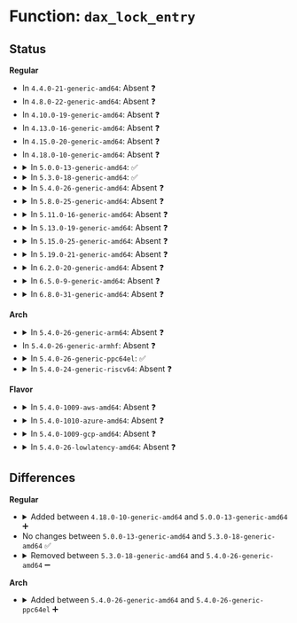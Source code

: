 # Function: <code>dax_lock_entry</code>

## Status
<b>Regular</b>
<ul>
<li>
In <code>4.4.0-21-generic-amd64</code>: Absent ❓
</li>
<li>
In <code>4.8.0-22-generic-amd64</code>: Absent ❓
</li>
<li>
In <code>4.10.0-19-generic-amd64</code>: Absent ❓
</li>
<li>
In <code>4.13.0-16-generic-amd64</code>: Absent ❓
</li>
<li>
In <code>4.15.0-20-generic-amd64</code>: Absent ❓
</li>
<li>
In <code>4.18.0-10-generic-amd64</code>: Absent ❓
</li>
<li>
<details>
<summary>In <code>5.0.0-13-generic-amd64</code>: ✅</summary>

```c
void * dax_lock_entry(struct xa_state * xas, void * entry)
```

```json
{
  "name": "dax_lock_entry",
  "collision_type": "Unique Static",
  "inline_type": "No",
  "funcs": [
    {
      "addr": 18446744071582040816,
      "name": "dax_lock_entry",
      "external": false,
      "loc": "fs/dax.c:289",
      "file": "fs/dax.c",
      "inline": "seen, unknown",
      "caller_inline": [],
      "caller_func": [
        "fs/dax.c:dax_finish_sync_fault",
        "fs/dax.c:dax_writeback_mapping_range",
        "fs/dax.c:dax_insert_entry",
        "fs/dax.c:grab_mapping_entry",
        "fs/dax.c:grab_mapping_entry",
        "fs/dax.c:grab_mapping_entry",
        "fs/dax.c:grab_mapping_entry",
        "fs/dax.c:dax_lock_page"
      ]
    }
  ],
  "symbols": [
    {
      "addr": 18446744071582040816,
      "name": "dax_lock_entry",
      "section": ".text",
      "bind": "STB_LOCAL",
      "size": 20
    }
  ]
}
```
</details>
</li>
<li>
<details>
<summary>In <code>5.3.0-18-generic-amd64</code>: ✅</summary>

```c
void * dax_lock_entry(struct xa_state * xas, void * entry)
```

```json
{
  "name": "dax_lock_entry",
  "collision_type": "Unique Static",
  "inline_type": "No",
  "funcs": [
    {
      "addr": 18446744071582201904,
      "name": "dax_lock_entry",
      "external": false,
      "loc": "fs/dax.c:294",
      "file": "fs/dax.c",
      "inline": "seen, unknown",
      "caller_inline": [],
      "caller_func": [
        "fs/dax.c:dax_finish_sync_fault",
        "fs/dax.c:dax_writeback_mapping_range",
        "fs/dax.c:dax_insert_entry",
        "fs/dax.c:grab_mapping_entry",
        "fs/dax.c:grab_mapping_entry",
        "fs/dax.c:grab_mapping_entry",
        "fs/dax.c:grab_mapping_entry",
        "fs/dax.c:dax_lock_page"
      ]
    }
  ],
  "symbols": [
    {
      "addr": 18446744071582201904,
      "name": "dax_lock_entry",
      "section": ".text",
      "bind": "STB_LOCAL",
      "size": 20
    }
  ]
}
```
</details>
</li>
<li>
<details>
<summary>In <code>5.4.0-26-generic-amd64</code>: Absent ❓</summary>

```json
{
  "name": "dax_lock_entry",
  "collision_type": "Unique Static",
  "inline_type": "Full",
  "funcs": [
    {
      "addr": 18446744071582289211,
      "name": "dax_lock_entry",
      "external": false,
      "loc": "fs/dax.c:295",
      "file": "fs/dax.c",
      "inline": "not declared, inlined",
      "caller_inline": [
        "fs/dax.c:dax_finish_sync_fault",
        "fs/dax.c:dax_writeback_mapping_range",
        "fs/dax.c:dax_insert_entry",
        "fs/dax.c:grab_mapping_entry",
        "fs/dax.c:grab_mapping_entry",
        "fs/dax.c:grab_mapping_entry",
        "fs/dax.c:dax_lock_page"
      ],
      "caller_func": []
    }
  ],
  "symbols": []
}
```
</details>
</li>
<li>
<details>
<summary>In <code>5.8.0-25-generic-amd64</code>: Absent ❓</summary>

```json
{
  "name": "dax_lock_entry",
  "collision_type": "Unique Static",
  "inline_type": "Full",
  "funcs": [
    {
      "addr": 18446744071582576561,
      "name": "dax_lock_entry",
      "external": false,
      "loc": "fs/dax.c:295",
      "file": "fs/dax.c",
      "inline": "not declared, inlined",
      "caller_inline": [
        "fs/dax.c:dax_insert_pfn_mkwrite",
        "fs/dax.c:dax_writeback_one",
        "fs/dax.c:dax_insert_entry",
        "fs/dax.c:grab_mapping_entry",
        "fs/dax.c:grab_mapping_entry",
        "fs/dax.c:grab_mapping_entry",
        "fs/dax.c:dax_lock_page"
      ],
      "caller_func": []
    }
  ],
  "symbols": []
}
```
</details>
</li>
<li>
<details>
<summary>In <code>5.11.0-16-generic-amd64</code>: Absent ❓</summary>

```json
{
  "name": "dax_lock_entry",
  "collision_type": "Unique Static",
  "inline_type": "Full",
  "funcs": [
    {
      "addr": 18446744071582647917,
      "name": "dax_lock_entry",
      "external": false,
      "loc": "fs/dax.c:295",
      "file": "fs/dax.c",
      "inline": "not declared, inlined",
      "caller_inline": [
        "fs/dax.c:dax_insert_pfn_mkwrite",
        "fs/dax.c:dax_writeback_one",
        "fs/dax.c:dax_insert_entry",
        "fs/dax.c:grab_mapping_entry",
        "fs/dax.c:grab_mapping_entry",
        "fs/dax.c:grab_mapping_entry",
        "fs/dax.c:dax_lock_page"
      ],
      "caller_func": []
    }
  ],
  "symbols": []
}
```
</details>
</li>
<li>
<details>
<summary>In <code>5.13.0-19-generic-amd64</code>: Absent ❓</summary>

```json
{
  "name": "dax_lock_entry",
  "collision_type": "Unique Static",
  "inline_type": "Full",
  "funcs": [
    {
      "addr": 18446744071582674349,
      "name": "dax_lock_entry",
      "external": false,
      "loc": "fs/dax.c:306",
      "file": "fs/dax.c",
      "inline": "not declared, inlined",
      "caller_inline": [
        "fs/dax.c:dax_insert_pfn_mkwrite",
        "fs/dax.c:dax_writeback_one",
        "fs/dax.c:dax_insert_entry",
        "fs/dax.c:grab_mapping_entry",
        "fs/dax.c:grab_mapping_entry",
        "fs/dax.c:grab_mapping_entry",
        "fs/dax.c:dax_lock_page"
      ],
      "caller_func": []
    }
  ],
  "symbols": []
}
```
</details>
</li>
<li>
<details>
<summary>In <code>5.15.0-25-generic-amd64</code>: Absent ❓</summary>

```json
{
  "name": "dax_lock_entry",
  "collision_type": "Unique Static",
  "inline_type": "Full",
  "funcs": [
    {
      "addr": 18446744071583001710,
      "name": "dax_lock_entry",
      "external": false,
      "loc": "fs/dax.c:306",
      "file": "fs/dax.c",
      "inline": "not declared, inlined",
      "caller_inline": [
        "fs/dax.c:dax_insert_pfn_mkwrite",
        "fs/dax.c:dax_writeback_one",
        "fs/dax.c:dax_insert_entry",
        "fs/dax.c:grab_mapping_entry",
        "fs/dax.c:grab_mapping_entry",
        "fs/dax.c:grab_mapping_entry",
        "fs/dax.c:dax_lock_page"
      ],
      "caller_func": []
    }
  ],
  "symbols": []
}
```
</details>
</li>
<li>
<details>
<summary>In <code>5.19.0-21-generic-amd64</code>: Absent ❓</summary>

```json
{
  "name": "dax_lock_entry",
  "collision_type": "Unique Static",
  "inline_type": "Full",
  "funcs": [
    {
      "addr": 18446744071583471697,
      "name": "dax_lock_entry",
      "external": false,
      "loc": "fs/dax.c:306",
      "file": "fs/dax.c",
      "inline": "not declared, inlined",
      "caller_inline": [
        "fs/dax.c:dax_insert_pfn_mkwrite",
        "fs/dax.c:dax_writeback_one",
        "fs/dax.c:dax_insert_entry",
        "fs/dax.c:grab_mapping_entry",
        "fs/dax.c:grab_mapping_entry",
        "fs/dax.c:grab_mapping_entry",
        "fs/dax.c:dax_lock_page"
      ],
      "caller_func": []
    }
  ],
  "symbols": []
}
```
</details>
</li>
<li>
<details>
<summary>In <code>6.2.0-20-generic-amd64</code>: Absent ❓</summary>

```json
{
  "name": "dax_lock_entry",
  "collision_type": "Unique Static",
  "inline_type": "Full",
  "funcs": [
    {
      "addr": 18446744071584065054,
      "name": "dax_lock_entry",
      "external": false,
      "loc": "fs/dax.c:306",
      "file": "fs/dax.c",
      "inline": "not declared, inlined",
      "caller_inline": [
        "fs/dax.c:dax_insert_pfn_mkwrite",
        "fs/dax.c:dax_writeback_one",
        "fs/dax.c:dax_insert_entry",
        "fs/dax.c:grab_mapping_entry",
        "fs/dax.c:grab_mapping_entry",
        "fs/dax.c:grab_mapping_entry",
        "fs/dax.c:dax_lock_mapping_entry",
        "fs/dax.c:dax_lock_page"
      ],
      "caller_func": []
    }
  ],
  "symbols": []
}
```
</details>
</li>
<li>
<details>
<summary>In <code>6.5.0-9-generic-amd64</code>: Absent ❓</summary>

```json
{
  "name": "dax_lock_entry",
  "collision_type": "Unique Static",
  "inline_type": "Full",
  "funcs": [
    {
      "addr": 18446744071584291464,
      "name": "dax_lock_entry",
      "external": false,
      "loc": "fs/dax.c:306",
      "file": "fs/dax.c",
      "inline": "not declared, inlined",
      "caller_inline": [
        "fs/dax.c:dax_insert_pfn_mkwrite",
        "fs/dax.c:dax_writeback_one",
        "fs/dax.c:dax_insert_entry",
        "fs/dax.c:grab_mapping_entry",
        "fs/dax.c:grab_mapping_entry",
        "fs/dax.c:grab_mapping_entry",
        "fs/dax.c:dax_lock_mapping_entry",
        "fs/dax.c:dax_lock_page"
      ],
      "caller_func": []
    }
  ],
  "symbols": []
}
```
</details>
</li>
<li>
<details>
<summary>In <code>6.8.0-31-generic-amd64</code>: Absent ❓</summary>

```json
{
  "name": "dax_lock_entry",
  "collision_type": "Unique Static",
  "inline_type": "Full",
  "funcs": [
    {
      "addr": 18446744071584508268,
      "name": "dax_lock_entry",
      "external": false,
      "loc": "fs/dax.c:292",
      "file": "fs/dax.c",
      "inline": "not declared, inlined",
      "caller_inline": [
        "fs/dax.c:dax_insert_pfn_mkwrite",
        "fs/dax.c:dax_writeback_one",
        "fs/dax.c:dax_insert_entry",
        "fs/dax.c:grab_mapping_entry",
        "fs/dax.c:grab_mapping_entry",
        "fs/dax.c:grab_mapping_entry",
        "fs/dax.c:dax_lock_mapping_entry",
        "fs/dax.c:dax_lock_folio"
      ],
      "caller_func": []
    }
  ],
  "symbols": []
}
```
</details>
</li>
</ul>
<b>Arch</b>
<ul>
<li>
<details>
<summary>In <code>5.4.0-26-generic-arm64</code>: Absent ❓</summary>

```json
{
  "name": "dax_lock_entry",
  "collision_type": "Unique Static",
  "inline_type": "Full",
  "funcs": [
    {
      "addr": 18446603336493863400,
      "name": "dax_lock_entry",
      "external": false,
      "loc": "fs/dax.c:295",
      "file": "fs/dax.c",
      "inline": "not declared, inlined",
      "caller_inline": [
        "fs/dax.c:dax_finish_sync_fault",
        "fs/dax.c:dax_writeback_mapping_range",
        "fs/dax.c:dax_lock_page"
      ],
      "caller_func": []
    }
  ],
  "symbols": []
}
```
</details>
</li>
<li>
In <code>5.4.0-26-generic-armhf</code>: Absent ❓
</li>
<li>
<details>
<summary>In <code>5.4.0-26-generic-ppc64el</code>: ✅</summary>

```c
void * dax_lock_entry(struct xa_state * xas, void * entry)
```

```json
{
  "name": "dax_lock_entry",
  "collision_type": "Unique Static",
  "inline_type": "No",
  "funcs": [
    {
      "addr": 13835058055287485104,
      "name": "dax_lock_entry",
      "external": false,
      "loc": "fs/dax.c:295",
      "file": "fs/dax.c",
      "inline": "seen, unknown",
      "caller_inline": [],
      "caller_func": [
        "fs/dax.c:dax_finish_sync_fault",
        "fs/dax.c:dax_writeback_mapping_range",
        "fs/dax.c:grab_mapping_entry",
        "fs/dax.c:grab_mapping_entry",
        "fs/dax.c:grab_mapping_entry",
        "fs/dax.c:grab_mapping_entry",
        "fs/dax.c:dax_lock_page"
      ]
    }
  ],
  "symbols": [
    {
      "addr": 13835058055287485104,
      "name": "dax_lock_entry",
      "section": ".text",
      "bind": "STB_LOCAL",
      "size": 56
    }
  ]
}
```
</details>
</li>
<li>
<details>
<summary>In <code>5.4.0-24-generic-riscv64</code>: Absent ❓</summary>

```json
{
  "name": "dax_lock_entry",
  "collision_type": "Unique Static",
  "inline_type": "Full",
  "funcs": [
    {
      "addr": 18446743936273429764,
      "name": "dax_lock_entry",
      "external": false,
      "loc": "fs/dax.c:295",
      "file": "fs/dax.c",
      "inline": "not declared, inlined",
      "caller_inline": [
        "fs/dax.c:dax_finish_sync_fault",
        "fs/dax.c:dax_writeback_mapping_range",
        "fs/dax.c:dax_lock_page"
      ],
      "caller_func": []
    }
  ],
  "symbols": []
}
```
</details>
</li>
</ul>
<b>Flavor</b>
<ul>
<li>
<details>
<summary>In <code>5.4.0-1009-aws-amd64</code>: Absent ❓</summary>

```json
{
  "name": "dax_lock_entry",
  "collision_type": "Unique Static",
  "inline_type": "Full",
  "funcs": [
    {
      "addr": 18446744071582257947,
      "name": "dax_lock_entry",
      "external": false,
      "loc": "fs/dax.c:295",
      "file": "fs/dax.c",
      "inline": "not declared, inlined",
      "caller_inline": [
        "fs/dax.c:dax_finish_sync_fault",
        "fs/dax.c:dax_writeback_mapping_range",
        "fs/dax.c:dax_insert_entry",
        "fs/dax.c:grab_mapping_entry",
        "fs/dax.c:grab_mapping_entry",
        "fs/dax.c:grab_mapping_entry",
        "fs/dax.c:dax_lock_page"
      ],
      "caller_func": []
    }
  ],
  "symbols": []
}
```
</details>
</li>
<li>
<details>
<summary>In <code>5.4.0-1010-azure-amd64</code>: Absent ❓</summary>

```json
{
  "name": "dax_lock_entry",
  "collision_type": "Unique Static",
  "inline_type": "Full",
  "funcs": [
    {
      "addr": 18446744071582194923,
      "name": "dax_lock_entry",
      "external": false,
      "loc": "fs/dax.c:295",
      "file": "fs/dax.c",
      "inline": "not declared, inlined",
      "caller_inline": [
        "fs/dax.c:dax_finish_sync_fault",
        "fs/dax.c:dax_writeback_mapping_range",
        "fs/dax.c:dax_insert_entry",
        "fs/dax.c:grab_mapping_entry",
        "fs/dax.c:grab_mapping_entry",
        "fs/dax.c:grab_mapping_entry",
        "fs/dax.c:dax_lock_page"
      ],
      "caller_func": []
    }
  ],
  "symbols": []
}
```
</details>
</li>
<li>
<details>
<summary>In <code>5.4.0-1009-gcp-amd64</code>: Absent ❓</summary>

```json
{
  "name": "dax_lock_entry",
  "collision_type": "Unique Static",
  "inline_type": "Full",
  "funcs": [
    {
      "addr": 18446744071582248427,
      "name": "dax_lock_entry",
      "external": false,
      "loc": "fs/dax.c:295",
      "file": "fs/dax.c",
      "inline": "not declared, inlined",
      "caller_inline": [
        "fs/dax.c:dax_finish_sync_fault",
        "fs/dax.c:dax_writeback_mapping_range",
        "fs/dax.c:dax_insert_entry",
        "fs/dax.c:grab_mapping_entry",
        "fs/dax.c:grab_mapping_entry",
        "fs/dax.c:grab_mapping_entry",
        "fs/dax.c:dax_lock_page"
      ],
      "caller_func": []
    }
  ],
  "symbols": []
}
```
</details>
</li>
<li>
<details>
<summary>In <code>5.4.0-26-lowlatency-amd64</code>: Absent ❓</summary>

```json
{
  "name": "dax_lock_entry",
  "collision_type": "Unique Static",
  "inline_type": "Full",
  "funcs": [
    {
      "addr": 18446744071582323145,
      "name": "dax_lock_entry",
      "external": false,
      "loc": "fs/dax.c:295",
      "file": "fs/dax.c",
      "inline": "not declared, inlined",
      "caller_inline": [
        "fs/dax.c:dax_finish_sync_fault",
        "fs/dax.c:dax_writeback_mapping_range",
        "fs/dax.c:dax_insert_entry",
        "fs/dax.c:grab_mapping_entry",
        "fs/dax.c:grab_mapping_entry",
        "fs/dax.c:grab_mapping_entry",
        "fs/dax.c:dax_lock_page"
      ],
      "caller_func": []
    }
  ],
  "symbols": []
}
```
</details>
</li>
</ul>

## Differences
<b>Regular</b>
<ul>
<li>
<details>
<summary>Added between <code>4.18.0-10-generic-amd64</code> and <code>5.0.0-13-generic-amd64</code> ➕</summary>

```c
void * dax_lock_entry(struct xa_state * xas, void * entry)
```
</details>
</li>
<li>
No changes between <code>5.0.0-13-generic-amd64</code> and <code>5.3.0-18-generic-amd64</code> ✅
</li>
<li>
<details>
<summary>Removed between <code>5.3.0-18-generic-amd64</code> and <code>5.4.0-26-generic-amd64</code> ➖</summary>

```c
void * dax_lock_entry(struct xa_state * xas, void * entry)
```
</details>
</li>
</ul>
<b>Arch</b>
<ul>
<li>
<details>
<summary>Added between <code>5.4.0-26-generic-amd64</code> and <code>5.4.0-26-generic-ppc64el</code> ➕</summary>

```c
void * dax_lock_entry(struct xa_state * xas, void * entry)
```
</details>
</li>
</ul>
